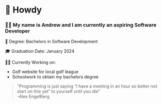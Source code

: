 <div >
  <h1>🤠 Howdy</h1>

<h3>🙋‍♂️ My name is Andrew and I am currently an aspiring Software Developer</h3>

  <div>
    
  <p>📜 Degree: Bachelors in Software Development</p>

  <p>🎓 Graduation Date: January 2024</p>

  <p>🧑‍💻 Currently Working on:</p>

  <ul>
    <li>Golf website for local golf league</li>
    <li>Schoolwork to obtain my bachelors degree</li>
  </ul>
  
</div>
</div>



>"Programming is just saying “I have a meeting in an hour so better not start on this yet” to yourself until you die"
><br> -Alex EngelBerg

<!--
**buddyboy52/buddyboy52** is a ✨ _special_ ✨ repository because its `README.md` (this file) appears on your GitHub profile.

Here are some ideas to get you started:

- 🔭 I’m currently working on ...
- 🌱 I’m currently learning ...
- 👯 I’m looking to collaborate on ...
- 🤔 I’m looking for help with ...
- 💬 Ask me about ...
- 📫 How to reach me: ...
- 😄 Pronouns: ...
- ⚡ Fun fact: ...
-->
